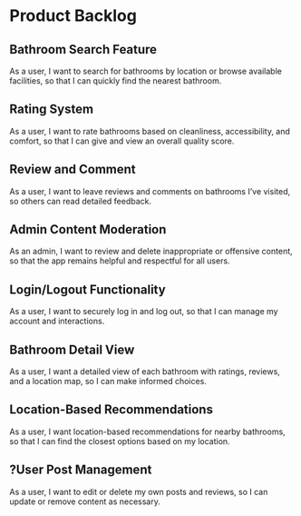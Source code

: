 # Product Backlog

## Bathroom Search Feature
As a user, I want to search for bathrooms by location or browse available facilities, so that I can quickly find the nearest bathroom.

## Rating System
As a user, I want to rate bathrooms based on cleanliness, accessibility, and comfort, so that I can give and view an overall quality score.

## Review and Comment
As a user, I want to leave reviews and comments on bathrooms I’ve visited, so others can read detailed feedback.

## Admin Content Moderation
As an admin, I want to review and delete inappropriate or offensive content, so that the app remains helpful and respectful for all users.

## Login/Logout Functionality
As a user, I want to securely log in and log out, so that I can manage my account and interactions.

## Bathroom Detail View
As a user, I want a detailed view of each bathroom with ratings, reviews, and a location map, so I can make informed choices.

## Location-Based Recommendations
As a user, I want location-based recommendations for nearby bathrooms, so that I can find the closest options based on my location.

## ?User Post Management
As a user, I want to edit or delete my own posts and reviews, so I can update or remove content as necessary.
